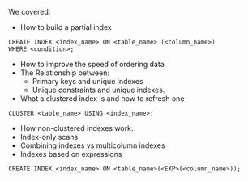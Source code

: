 We covered:

- How to build a partial index

```
CREATE INDEX <index_name> ON <table_name> (<column_name>)
WHERE <condition>;
```

- How to improve the speed of ordering data
- The Relationship between:
  - Primary keys and unique indexes
  - Unique constraints and unique indexes.
- What a clustered index is and how to refresh one

```
CLUSTER <table_name> USING <index_name>;
```

- How non-clustered indexes work.
- Index-only scans
- Combining indexes vs multicolumn indexes
- Indexes based on expressions

```
CREATE INDEX <index_name> ON <table_name>(<EXP>(<column_name>));
```
